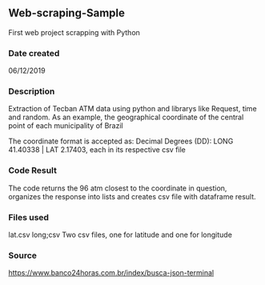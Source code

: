 ## Web-scraping-Sample
First web project scrapping with Python

### Date created
06/12/2019

### Description
Extraction of Tecban ATM data using python and librarys like Request, time and random.
As an example, the geographical coordinate of the central point of each municipality of Brazil

The coordinate format is accepted as:
Decimal Degrees (DD): LONG 41.40338 |  LAT 2.17403, each in its respective csv file

### Code Result
The code returns the 96 atm closest to the coordinate in question, organizes the response into lists and creates csv file with dataframe result.

### Files used
lat.csv
long;csv
Two csv files, one for latitude and one for longitude

### Source
https://www.banco24horas.com.br/index/busca-json-terminal
